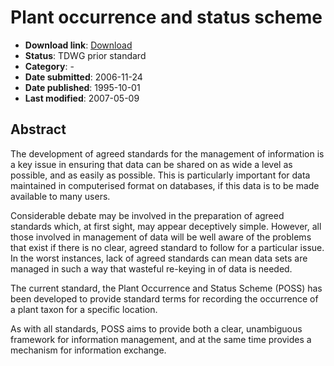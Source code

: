 # Plant occurrence and status scheme

* **Download link**: [Download](/download/106-522-1-RV.pdf)
* **Status**: TDWG prior standard
* **Category**: -
* **Date submitted**: 2006-11-24
* **Date published**: 1995-10-01
* **Last modified**: 2007-05-09

## Abstract

The development of agreed standards for the management of information is a key issue in ensuring that data can be shared on as wide a level as possible, and as easily as possible. This is particularly important for data maintained in computerised format on databases, if this data is to be made available to many users.

Considerable debate may be involved in the preparation of agreed standards which, at first sight, may appear deceptively simple. However, all those involved in management of data will be well aware of the problems that exist if there is no clear, agreed standard to follow for a particular issue. In the worst instances, lack of agreed standards can mean data sets are managed in such a way that wasteful re-keying in of data is needed.

The current standard, the Plant Occurrence and Status Scheme (POSS) has been developed to provide standard terms for recording the occurrence of a plant taxon for a specific location.

As with all standards, POSS aims to provide both a clear, unambiguous framework for information management, and at the same time provides a mechanism for information exchange.
